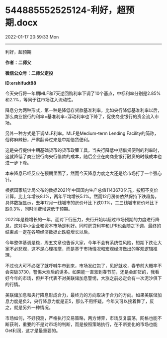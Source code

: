 # 544885552525124-利好，超预期.docx

2022-01-17 20:59:33 Mon

----

利好，超预期

__作者：二师父__

__微信公众号：二师父定投__

__ID:ershifudt88__

今天央行将一年期MLF和7天逆回购利率下调了10个基点，中标利率分别是2\.85%和2\.1%，等同于往市场注入流动性。

降息分为两种形式，第一种是降低存贷款基准利率，比如央行降低基准利率以后，那么商业银行的利率=基准利率\+浮动利率也下降了，促使商业银行的资金流入市场。

另外一种方式是下调MLF利率。MLF是Medium\-term Lending Facility的简称，俗称麻辣粉，严肃翻译过来是中期借贷便利。

这是央行提供中期基础货币的货币政策工具，当央行降低中期借贷便利的利率时，这就降低了商业银行向央行借款的成本，随后企业在向商业银行融资的时候成本也进一步下降。

本来降息已经反应在预期里面了，然而今天降息力度之大还是给市场打了一个强心针。

根据国家统计局公布的数据2021年中国国内生产总值1143670亿元，按照不变价计算，比上年增长8\.1%，两年平均增长5\.1%。然而12月房价依然保持下跌趋势。具体数据显示，去年12月一线城市的房价环比下跌0\.1%，二三线城市房价环比下跌0\.3%，同时消费增速低于预期。

2022年是稳增长的一年，面对下行压力，央行开始以超过市场预期的力度进行降息，这对中小企业和资本市场是利好。同时房贷利率和LPR也会随之下调，最终的结束点一定在各项经济数据止跌稳增长以后。

今年整体基调是稳，周五文章也告诉大家，今年不会有系统性风险，短期下跌让大家不必悲观，这不是心理按摩，而是基于市场情况和宏观经济做出的客观逻辑推理。

不过也大可不必涨了就呼喊牛市到来，市场发红包了，见好就收，春节前大概率不会突破3730，警惕大涨后的诱多。如果能一直涨到春节前，还是会卸货的，我看好今年的市场，但并不代表不对美联储加息警惕，大涨之前必定会有一次泥沙俱下的行情。

美联储加息和央行降息形成合力，最终力的方向取决于合力的方向。如果美联储加息力度是负2，央行降息力度是正5，那么不用怀疑，今年又可以接着舞了，反之，就是另外一种情况。

市场如何，不好预测，严格执行交易策略，两方博弈，市场反复震荡，网格也能不断获利，重要的不是对市场的判断，而是按照策略执行，在不断变化的市场也能Get利润，这才是最重要的。

